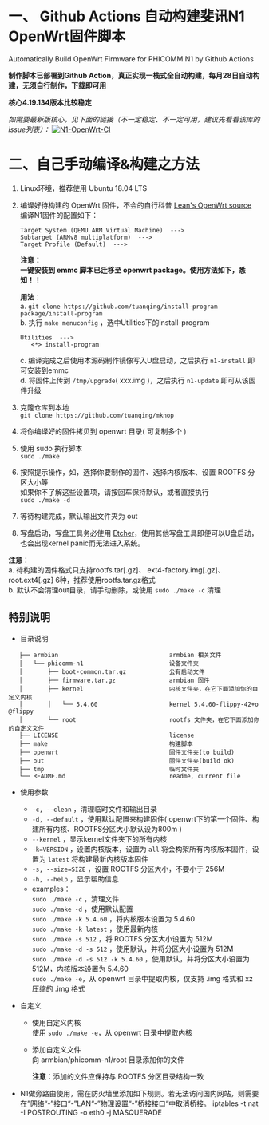 # 一、 Github Actions 自动构建斐讯N1 OpenWrt固件脚本  
Automatically Build OpenWrt Firmware for PHICOMM N1 by Github Actions

**制作脚本已部署到Github Action，真正实现一栈式全自动构建，每月28日自动构建，无须自行制作，下载即可用**

**核心4.19.134版本比较稳定** 

*如需要最新版核心，见下面的链接（不一定稳定、不一定可用，建议先看看该库的issue列表）：*
[![N1-OpenWrt-CI](https://github.com/tuanqing/mknop/workflows/N1-OpenWrt-CI/badge.svg?branch=master)](https://github.com/tuanqing/mknop/actions)  




# 二、自己手动编译&构建之方法

1. Linux环境，推荐使用 Ubuntu 18.04 LTS
2. 编译好待构建的 OpenWrt 固件，不会的自行科普 [Lean's OpenWrt source](https://github.com/coolsnowwolf/lede "Lean's OpenWrt source")  
   编译N1固件的配置如下：
   ``` 
   Target System (QEMU ARM Virtual Machine)  --->
   Subtarget (ARMv8 multiplatform)  --->
   Target Profile (Default)  --->
   ```

   **注意：  
   一键安装到 emmc 脚本已迁移至 openwrt package。使用方法如下，悉知！！**

   **用法**：  
   a. `git clone https://github.com/tuanqing/install-program package/install-program`  
   b. 执行 `make menuconfig` ，选中Utilities下的install-program
      ``` 
      Utilities  --->  
         <*> install-program
      ```
   c. 编译完成之后使用本源码制作镜像写入U盘启动，之后执行 `n1-install` 即可安装到emmc  
   d. 将固件上传到 `/tmp/upgrade`( xxx.img )，之后执行 `n1-update` 即可从该固件升级

3. 克隆仓库到本地  
   `git clone https://github.com/tuanqing/mknop` 
4. 将你编译好的固件拷贝到 openwrt 目录( 可复制多个 )
5. 使用 sudo 执行脚本  
   `sudo ./make` 
6. 按照提示操作，如，选择你要制作的固件、选择内核版本、设置 ROOTFS 分区大小等  
   如果你不了解这些设置项，请按回车保持默认，或者直接执行  
   `sudo ./make -d` 
7. 等待构建完成，默认输出文件夹为 out
8. 写盘启动，写盘工具务必使用 [Etcher](https://www.balena.io/etcher/)，使用其他写盘工具即便可以U盘启动，也会出现kernel panic而无法进入系统。

**注意**：  
  a. 待构建的固件格式只支持rootfs.tar[.gz]、 ext4-factory.img[.gz]、root.ext4[.gz] 6种，推荐使用rootfs.tar.gz格式  
  b. 默认不会清理out目录，请手动删除，或使用 `sudo ./make -c` 清理



## 特别说明

* 目录说明
``` 
   ├── armbian                               armbian 相关文件
   │   └── phicomm-n1                        设备文件夹
   │       ├── boot-common.tar.gz            公有启动文件
   │       ├── firmware.tar.gz               armbian 固件
   │       ├── kernel                        内核文件夹，在它下面添加你的自定义内核
   │       │   └── 5.4.60                    kernel 5.4.60-flippy-42+o @flippy
   │       └── root                          rootfs 文件夹，在它下面添加你的自定义文件
   ├── LICENSE                               license
   ├── make                                  构建脚本
   ├── openwrt                               固件文件夹(to build)
   ├── out                                   固件文件夹(build ok)
   ├── tmp                                   临时文件夹
   └── README.md                             readme, current file
```

* 使用参数
   * `-c, --clean` ，清理临时文件和输出目录
   * `-d, --default` ，使用默认配置来构建固件( openwrt下的第一个固件、构建所有内核、ROOTFS分区大小默认设为800m )
   * `--kernel` ，显示kernel文件夹下的所有内核
   * `-k=VERSION` ，设置内核版本，设置为 `all` 将会构架所有内核版本固件，设置为 `latest` 将构建最新内核版本固件
   * `-s, --size=SIZE` ，设置 ROOTFS 分区大小，不要小于 256M
   * `-h, --help` ，显示帮助信息
   * examples：  
      `sudo ./make -c` ，清理文件  
      `sudo ./make -d` ，使用默认配置  
      `sudo ./make -k 5.4.60` ，将内核版本设置为 5.4.60  
      `sudo ./make -k latest` ，使用最新内核  
      `sudo ./make -s 512` ，将 ROOTFS 分区大小设置为 512M  
      `sudo ./make -d -s 512` ，使用默认，并将分区大小设置为 512M  
      `sudo ./make -d -s 512 -k 5.4.60` ，使用默认，并将分区大小设置为 512M，内核版本设置为 5.4.60  
      `sudo ./make -e`，从 openwrt 目录中提取内核，仅支持 .img 格式和 xz 压缩的 .img 格式

* 自定义
   * 使用自定义内核  
     使用 `sudo ./make -e`，从 openwrt 目录中提取内核

   * 添加自定义文件  
      向 armbian/phicomm-n1/root 目录添加你的文件

      **注意**：添加的文件应保持与 ROOTFS 分区目录结构一致
      
      
* N1做旁路由使用，需在防火墙里添加如下规则。若无法访问国内网站，则需要在”网络“-”接口“-”LAN“-”物理设置“-”桥接接口“中取消桥接。
iptables -t nat -I POSTROUTING -o eth0 -j MASQUERADE
